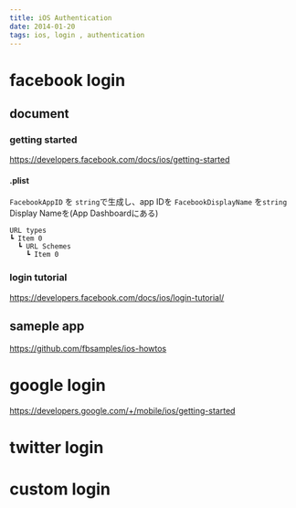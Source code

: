 ```yaml
---
title: iOS Authentication
date: 2014-01-20
tags: ios, login , authentication
---
```


# facebook login

## document

### getting started

<https://developers.facebook.com/docs/ios/getting-started>

#### .plist

`FacebookAppID` を `string`で生成し、app IDを
`FacebookDisplayName` を`string` Display Nameを(App Dashboardにある)
```
URL types
┗ Item 0
  ┗ URL Schemes
    ┗ Item 0
```

### login tutorial

<https://developers.facebook.com/docs/ios/login-tutorial/>

## sameple app

<https://github.com/fbsamples/ios-howtos>






# google login

<https://developers.google.com/+/mobile/ios/getting-started>



# twitter login

# custom login






